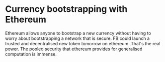 # Currency bootstrapping with Ethereum

Ethereum allows anyone to bootstrap a new currency without having to worry about
bootstrapping a network that is secure. FB could launch a trusted and
decentralised new token tomorrow on ethereum. That's the real power. The pooled
security that ethereum provides for generalised computation is immense.
